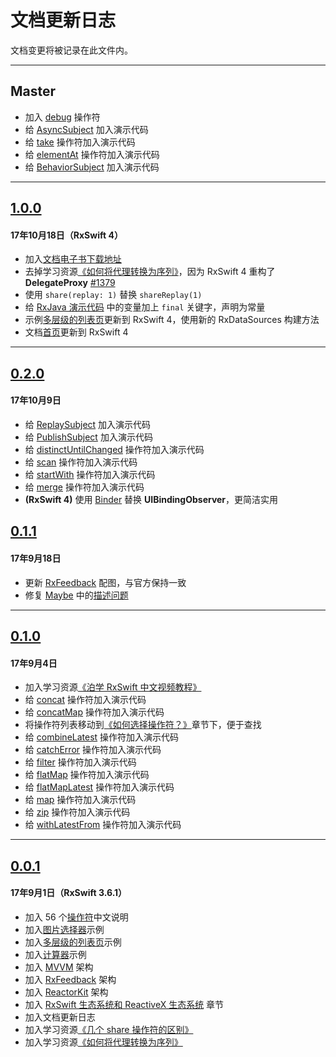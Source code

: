 # 文档更新日志

文档变更将被记录在此文件内。

---

## Master

* 加入 [debug](/content/decision_tree/debug.md) 操作符
* 给 [AsyncSubject](/content/rxswift_core/observable_and_observer/async_subject.md) 加入演示代码
* 给 [take](/content/decision_tree/take.md) 操作符加入演示代码
* 给 [elementAt](/content/decision_tree/elementAt.md) 操作符加入演示代码
* 给 [BehaviorSubject](/content/rxswift_core/observable_and_observer/behavior_subject.md) 加入演示代码

---

## [1.0.0](https://github.com/beeth0ven/RxSwift-Chinese-Documentation/releases/tag/1.0.0)

#### 17年10月18日（RxSwift 4）

* 加入[文档电子书下载地址](https://github.com/beeth0ven/RxSwift-Chinese-Documentation/releases/download/1.0.0/RxSwiftChineseDocumentation.epub)
* 去掉学习资源[《如何将代理转换为序列》](https://medium.com/@maxofeden/rxswift-migrate-delegates-to-beautiful-observables-3e606a863048)，因为 RxSwift 4 重构了 **DelegateProxy**  [#1379](https://github.com/ReactiveX/RxSwift/pull/1379)
* 使用 `share(replay: 1)` 替换 `shareReplay(1)`
* 给 [RxJava 演示代码](/content/rxswift_ecosystem.md) 中的变量加上 `final` 关键字，声明为常量
* 示例[多层级的列表页](/content/more_demo/tableView_sectioned_viewController.md)更新到 RxSwift 4，使用新的 RxDataSources 构建方法
* 文档[首页](introduction.md)更新到 RxSwift 4

---

## [0.2.0](https://github.com/beeth0ven/RxSwift-Chinese-Documentation/releases/tag/0.2.0)

#### 17年10月9日

* 给 [ReplaySubject](/content/rxswift_core/observable_and_observer/replay_subject.md) 加入演示代码
* 给 [PublishSubject](/content/rxswift_core/observable_and_observer/publish_subject.md) 加入演示代码
* 给 [distinctUntilChanged](/content/decision_tree/distinctUntilChanged.md) 操作符加入演示代码
* 给 [scan](/content/decision_tree/scan.md) 操作符加入演示代码
* 给 [startWith](/content/decision_tree/startWith.md) 操作符加入演示代码
* 给 [merge](/content/decision_tree/merge.md) 操作符加入演示代码
* **(RxSwift 4)** 使用 [Binder](/content/rxswift_core/observer/binder.md) 替换 **UIBindingObserver**，更简洁实用

## [0.1.1](https://github.com/beeth0ven/RxSwift-Chinese-Documentation/releases/tag/0.1.1)

#### 17年9月18日

* 更新 [RxFeedback](/content/architecture/rxfeedback.md) 配图，与官方保持一致
* 修复 [Maybe](/content/rxswift_core/observable/maybe.md) 中的[描述问题](https://github.com/beeth0ven/RxSwift-Chinese-Documentation/pull/9/files)

---

## [0.1.0](https://github.com/beeth0ven/RxSwift-Chinese-Documentation/releases/tag/0.1.0)

#### 17年9月4日

* 加入学习资源[《泊学 RxSwift 中文视频教程》](https://boxueio.com/series/rxswift-101)
* 给 [concat](/content/decision_tree/concat.md) 操作符加入演示代码
* 给 [concatMap](/content/decision_tree/concatMap.md) 操作符加入演示代码
* 将操作符列表移动到[《如何选择操作符？》](/content/decision_tree.md)章节下，便于查找
* 给 [combineLatest](/content/decision_tree/combineLatest.md) 操作符加入演示代码
* 给 [catchError](/content/decision_tree/catchError.md) 操作符加入演示代码
* 给 [filter](/content/decision_tree/filter.md) 操作符加入演示代码
* 给 [flatMap](/content/decision_tree/flatMap.md) 操作符加入演示代码
* 给 [flatMapLatest](/content/decision_tree/flatMapLatest.md) 操作符加入演示代码
* 给 [map](/content/decision_tree/map.md) 操作符加入演示代码
* 给 [zip](/content/decision_tree/zip.md) 操作符加入演示代码
* 给 [withLatestFrom](/content/decision_tree/withLatestFrom.md) 操作符加入演示代码

---

## [0.0.1](https://github.com/beeth0ven/RxSwift-Chinese-Documentation/releases/tag/0.0.1)

#### 17年9月1日（RxSwift 3.6.1）

* 加入 56 个[操作符](/content/rxswift_core/operator.md)中文说明
* 加入[图片选择器](/content/more_demo/image_picker.md)示例
* 加入[多层级的列表页](/content/more_demo/tableView_sectioned_viewController.md)示例
* 加入[计算器](/content/more_demo/calculator.md)示例
* 加入 [MVVM](/content/architecture/mvvm.md) 架构
* 加入 [RxFeedback](/content/architecture/rxfeedback.md) 架构
* 加入 [ReactorKit](/content/architecture/reactorkit.md) 架构
* 加入 [RxSwift 生态系统和 ReactiveX 生态系统](/content/rxswift_ecosystem.md) 章节
* 加入文档更新日志
* 加入学习资源[《几个 share 操作符的区别》](https://medium.com/@_achou/rxswift-share-vs-replay-vs-sharereplay-bea99ac42168)
* 加入学习资源[《如何将代理转换为序列》](https://medium.com/@maxofeden/rxswift-migrate-delegates-to-beautiful-observables-3e606a863048)
